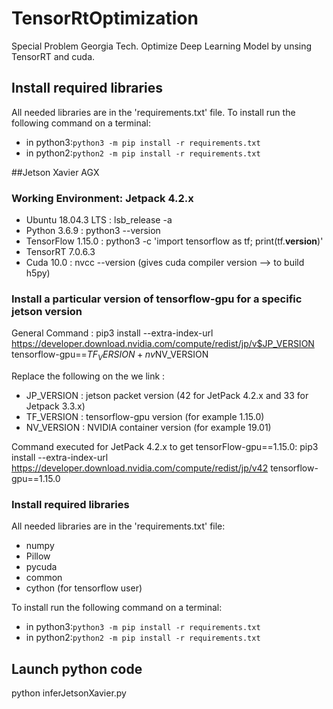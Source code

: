 # TensorRtOptimization
Special Problem Georgia Tech. Optimize Deep Learning Model by unsing TensorRT and cuda.


## Install required libraries
All needed libraries are in the 'requirements.txt' file.
To install run the following command on a terminal:
-  in python3:`python3 -m pip install -r requirements.txt`
-  in python2:`python2 -m pip install -r requirements.txt`


##Jetson Xavier AGX

### Working Environment: Jetpack 4.2.x
-  Ubuntu  18.04.3 LTS : lsb_release -a
-  Python 3.6.9 : python3 --version
-  TensorFlow 1.15.0 : python3 -c 'import tensorflow as tf; print(tf.__version__)'
-  TensorRT 7.0.6.3
-  Cuda 10.0 : nvcc --version (gives cuda compiler version --> to build h5py)


### Install a particular version of tensorflow-gpu for a specific jetson version
General Command : pip3 install --extra-index-url https://developer.download.nvidia.com/compute/redist/jp/v$JP_VERSION tensorflow-gpu==$TF_VERSION+nv$NV_VERSION

Replace the following on the we link :
-   JP_VERSION : jetson packet version (42 for JetPack 4.2.x and  33 for Jetpack 3.3.x)
-   TF_VERSION : tensorflow-gpu version (for example 1.15.0)
-   NV_VERSION : NVIDIA container version (for example 19.01)

Command executed for JetPack 4.2.x to get tensorFlow-gpu==1.15.0:
pip3 install --extra-index-url https://developer.download.nvidia.com/compute/redist/jp/v42 tensorflow-gpu==1.15.0 


### Install required libraries
All needed libraries are in the 'requirements.txt' file:
-  numpy
-  Pillow
-  pycuda
-  common
-  cython (for tensorflow user)


To install run the following command on a terminal:
-  in python3:`python3 -m pip install -r requirements.txt`
-  in python2:`python2 -m pip install -r requirements.txt`


## Launch python code
python inferJetsonXavier.py
